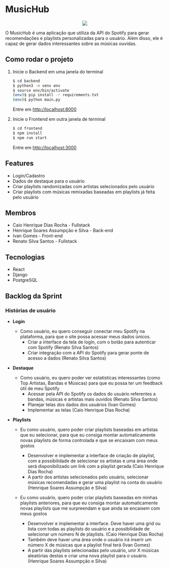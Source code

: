 # MusicHub

<p align="center">
  <img src="https://user-images.githubusercontent.com/72170805/188336584-800c548f-9015-4d0d-bf61-b6cab4e50b7f.png">
</p>

O MusicHub é uma aplicação que utiliza da API do Spotify para gerar recomendações e playlists personalizadas para o usuário. Além disso, ele é capaz de gerar dados interessantes sobre as músicas ouvidas.

## Como rodar o projeto
1. Inicie o Backend em uma janela do terminal

    ```sh
    $ cd backend
    $ python3 -m venv env
    $ source env/bin/activate
    (env)$ pip install -r requirements.txt
    (env)$ python main.py
    ```

    Entre em [http://localhost:8000](http://localhost:8000)

2. Inicie o Frontend em outra janela de terminal

    ```sh
    $ cd frontend
    $ npm install
    $ npm run start
    ```

    Entre em [http://localhost:3000](http://localhost:3000)

## Features
- Login/Cadastro
- Dados de destaque para o usuário
- Criar playlists randomizadas com artistas selecionados pelo usuário
- Criar playlists com músicas remixadas baseadas em playlists já feita pelo usuário

## Membros
- Caio Henrique Dias Rocha - Fullstack
- Henrique Soares Assumpção e Silva - Back-end
- Ivan Gomes - Front-end
- Renato Silva Santos - Fullstack

## Tecnologias
- React
- Django
- PostgreSQL

## Backlog da Sprint



### Histórias de usuário
- **Login**

	- Como usuário, eu quero conseguir conectar meu Spotify na plataforma, para que o site possa acessar meus dados únicos.
		- Criar a interface da tela de login, com o botão para autenticar com Spotify (Renato Silva Santos)
		- Criar integração com a API do Spotify para gerar ponte de acesso a dados (Renato Silva Santos)

- **Destaque**
	- Como usuário, eu quero poder ver estatistícas interessantes (como Top Artistas, Bandas e Músicas) para que eu possa ter um feedback útil de meu Spotify
		- Acessar pela API do Spotify os dados do usuário referentes a bandas, músicas e artistas mais ouvidos (Renato Silva Santos)
		- Planejar telas dos dados dos usuários (Ivan Gomes)
		- Implementar as telas (Caio Henrique Dias Rocha)

- **Playlists**
	- Eu como usuário, quero poder criar playlists baseadas em artistas que eu selecionar, para que eu consiga montar automaticamente novas playlists de forma controlada e que se encaixam com meus gostos
		- Desenvolver e implementar a interface de criação de playlist, com a possibilidade de selecionar os artistas e uma área onde será disponibilizado um link com a playlist gerada (Caio Henrique Dias Rocha)
		- A partir dos artistas selecionados pelo usuário, selecionar músicas recomendadas e gerar uma playlist na conta do usuário (Henrique Soares Assumpção e Silva)

	- Eu como usuário, quero poder criar playlists baseadas em minhas playlists anteriores, para que eu consiga montar automaticamente novas playlists que me surpreendam e que ainda se encaixem com meus gostos
		- Desenvolver e implementar a interface. Deve haver uma grid ou lista com todas as playlists do usuário e a possibilidade de selecionar um número N de playlists. (Caio Henrique Dias Rocha)
		- Também deve haver uma área onde o usuário irá inserir um número X de músicas que a playlist final terá (Ivan Gomes)
		- A partir das playlists selecionadas pelo usuário, unir X músicas aleatórias destas e criar uma nova playlist para o usuário. (Henrique Soares Assumpção e Silva)

